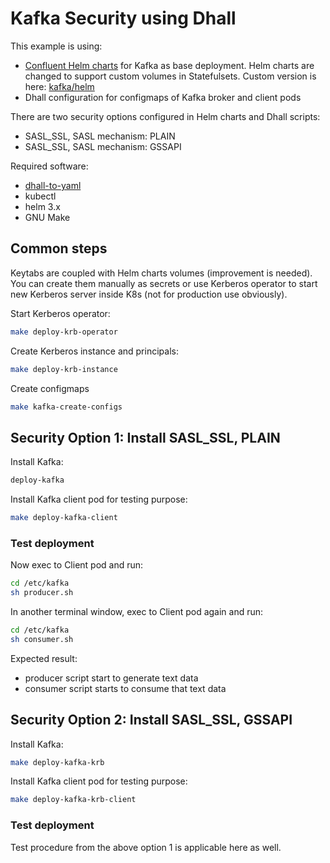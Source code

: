 # Kafka Security using Dhall

This example is using:

- [Confluent Helm charts](https://github.com/confluentinc/cp-helm-charts) for Kafka as base deployment. Helm charts are changed to support custom volumes in Statefulsets. Custom version is here: [kafka/helm](./kafka/helm)
- Dhall configuration for configmaps of Kafka broker and client pods

There are two security options configured in Helm charts and Dhall scripts:

- SASL_SSL, SASL mechanism: PLAIN
- SASL_SSL, SASL mechanism: GSSAPI

Required software:

- [dhall-to-yaml](https://docs.dhall-lang.org/tutorials/Getting-started_Generate-JSON-or-YAML.html#installation)
- kubectl
- helm 3.x
- GNU Make

## Common steps

Keytabs are coupled with Helm charts volumes (improvement is needed). You can create them manually as secrets or use Kerberos operator to start new 
Kerberos server inside K8s (not for production use obviously).

Start Kerberos operator:

```bash
make deploy-krb-operator
```

Create Kerberos instance and principals:

```bash
make deploy-krb-instance
```

Create configmaps

```bash
make kafka-create-configs
```

## Security Option 1: Install SASL_SSL, PLAIN

Install Kafka:

```bash
deploy-kafka
```

Install Kafka client pod for testing purpose:

```bash
make deploy-kafka-client
```

### Test deployment

Now exec to Client pod and run:

```bash
cd /etc/kafka
sh producer.sh
```

In another terminal window, exec to Client pod again and run:

```bash
cd /etc/kafka
sh consumer.sh
```

Expected result:
- producer script start to generate text data
- consumer script starts to consume that text data

## Security Option 2: Install SASL_SSL, GSSAPI

Install Kafka:

```bash
make deploy-kafka-krb
```

Install Kafka client pod for testing purpose:

```bash
make deploy-kafka-krb-client
```

### Test deployment

Test procedure from the above option 1 is applicable here as well.